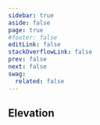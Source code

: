```yaml
---
sidebar: true
aside: false
page: true
#footer: false
editLink: false
stackOverflowLink: false
prev: false
next: false
swag:
  related: false
---
```


## Elevation